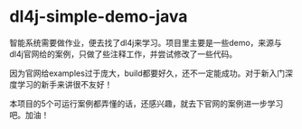 # dl4j-simple-demo-java
智能系统需要做作业，便去找了dl4j来学习。项目里主要是一些demo，来源与dl4j官网给的案例，只做了些注释工作，并尝试修改了一些代码。

因为官网给examples过于庞大，build都要好久，还不一定能成功。对于新入门深度学习的新手来讲很不友好！

本项目的5个可运行案例都弄懂的话，还感兴趣，就去下官网的案例进一步学习吧。加油！

